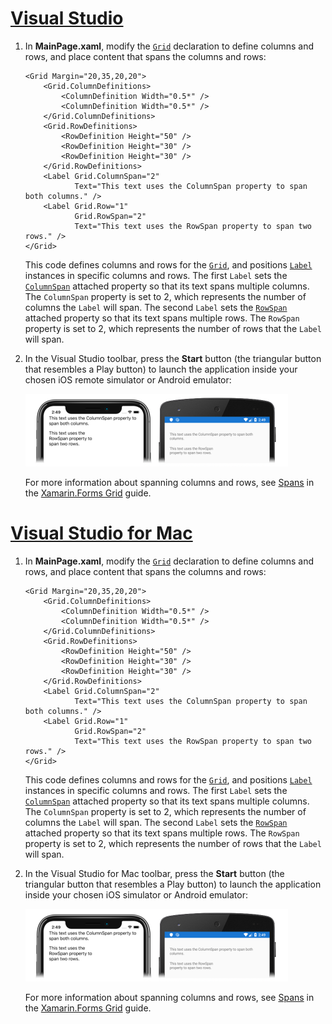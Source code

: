 # [Visual Studio](#tab/vswin)

1. In **MainPage.xaml**, modify the [`Grid`](xref:Xamarin.Forms.Grid) declaration to define columns and rows, and place content that spans the columns and rows:

    ```xaml
    <Grid Margin="20,35,20,20">
        <Grid.ColumnDefinitions>
            <ColumnDefinition Width="0.5*" />
            <ColumnDefinition Width="0.5*" />
        </Grid.ColumnDefinitions>
        <Grid.RowDefinitions>
            <RowDefinition Height="50" />
            <RowDefinition Height="30" />
            <RowDefinition Height="30" />
        </Grid.RowDefinitions>
        <Label Grid.ColumnSpan="2"
               Text="This text uses the ColumnSpan property to span both columns." />
        <Label Grid.Row="1"
               Grid.RowSpan="2"
               Text="This text uses the RowSpan property to span two rows." />
    </Grid>
    ```

    This code defines columns and rows for the [`Grid`](xref:Xamarin.Forms.Grid), and positions [`Label`](xref:Xamarin.Forms.Label) instances in specific columns and rows. The first `Label` sets the [`ColumnSpan`](xref:Xamarin.Forms.Grid.ColumnSpanProperty) attached property so that its text spans multiple columns. The `ColumnSpan` property is set to 2, which represents the number of columns the `Label` will span. The second `Label` sets the [`RowSpan`](xref:Xamarin.Forms.Grid.RowSpanProperty) attached property so that its text spans multiple rows. The `RowSpan` property is set to 2, which represents the number of rows that the `Label` will span.

1. In the Visual Studio toolbar, press the **Start** button (the triangular button that resembles a Play button) to launch the application inside your chosen iOS remote simulator or Android emulator:

    [![Screenshot of a Grid that has content that spans multiple columns and rows, on iOS and Android](../images/span-columns-rows.png "Grid with content spanning columns and rows")](../images/span-columns-rows-large.png#lightbox "Grid with content spanning columns and rows")

    For more information about spanning columns and rows, see [Spans](~/xamarin-forms/user-interface/layouts/grid.md#spans) in the [Xamarin.Forms Grid](~/xamarin-forms/user-interface/layouts/grid.md) guide.

# [Visual Studio for Mac](#tab/vsmac)

1. In **MainPage.xaml**, modify the [`Grid`](xref:Xamarin.Forms.Grid) declaration to define columns and rows, and place content that spans the columns and rows:

    ```xaml
    <Grid Margin="20,35,20,20">
        <Grid.ColumnDefinitions>
            <ColumnDefinition Width="0.5*" />
            <ColumnDefinition Width="0.5*" />
        </Grid.ColumnDefinitions>
        <Grid.RowDefinitions>
            <RowDefinition Height="50" />
            <RowDefinition Height="30" />
            <RowDefinition Height="30" />
        </Grid.RowDefinitions>
        <Label Grid.ColumnSpan="2"
               Text="This text uses the ColumnSpan property to span both columns." />
        <Label Grid.Row="1"
               Grid.RowSpan="2"
               Text="This text uses the RowSpan property to span two rows." />
    </Grid>
    ```

    This code defines columns and rows for the [`Grid`](xref:Xamarin.Forms.Grid), and positions [`Label`](xref:Xamarin.Forms.Label) instances in specific columns and rows. The first `Label` sets the [`ColumnSpan`](xref:Xamarin.Forms.Grid.ColumnSpanProperty) attached property so that its text spans multiple columns. The `ColumnSpan` property is set to 2, which represents the number of columns the `Label` will span. The second `Label` sets the [`RowSpan`](xref:Xamarin.Forms.Grid.RowSpanProperty) attached property so that its text spans multiple rows. The `RowSpan` property is set to 2, which represents the number of rows that the `Label` will span.

1. In the Visual Studio for Mac toolbar, press the **Start** button (the triangular button that resembles a Play button) to launch the application inside your chosen iOS simulator or Android emulator:

    [![Screenshot of a Grid that has content that spans multiple columns and rows, on iOS and Android](../images/span-columns-rows.png "Grid with content spanning columns and rows")](../images/span-columns-rows-large.png#lightbox "Grid with content spanning columns and rows")

    For more information about spanning columns and rows, see [Spans](~/xamarin-forms/user-interface/layouts/grid.md#spans) in the [Xamarin.Forms Grid](~/xamarin-forms/user-interface/layouts/grid.md) guide.
